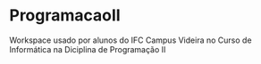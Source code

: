 # ProgramacaoII
Workspace usado por alunos do IFC Campus Videira no Curso de Informática na Diciplina de Programação II